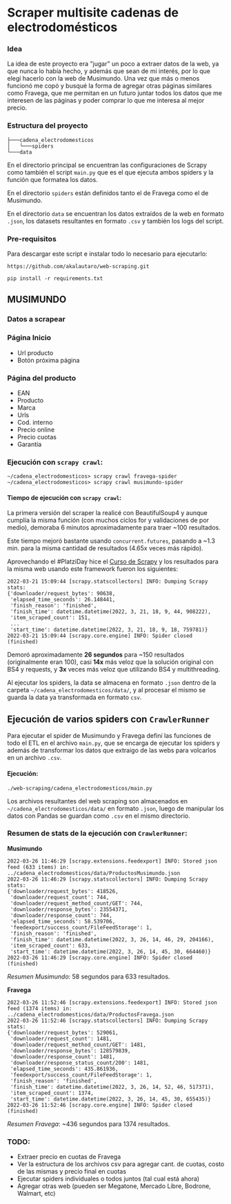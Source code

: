 # Scraper multisite cadenas de electrodomésticos
### Idea
La idea de este proyecto era "jugar" un poco a extraer datos de la web, ya que nunca lo había hecho, y además que sean 
de mi interés, por lo que elegí hacerlo con la web de Musimundo. Una vez que más o menos funcionó me copó y busqué la 
forma de agregar otras páginas similares como Fravega, que me permitan en un futuro juntar todos los datos que me 
interesen de las páginas y poder comprar lo que me interesa al mejor precio.

### Estructura del proyecto
```
├───cadena_electrodomesticos
│   └───spiders
└───data
```
En el directorio principal se encuentran las configuraciones de Scrapy como también el script `main.py` que es el que 
ejecuta ambos spiders y la función que formatea los datos.

En el directorio `spiders` están definidos tanto el de Fravega como el de Musimundo.

En el directorio `data` se encuentran los datos extraídos de la web en formato `.json`, los datasets resultantes en 
formato `.csv` y también los logs del script.

### Pre-requisitos
Para descargar este script e instalar todo lo necesario para ejecutarlo:
```
https://github.com/akalautaro/web-scraping.git

pip install -r requirements.txt
```

## MUSIMUNDO
### Datos a scrapear
### Página Inicio
- Url producto
- Botón próxima página

### Página del producto
- EAN
- Producto
- Marca
- Urls
- Cod. interno
- Precio online
- Precio cuotas
- Garantía

### Ejecución con `scrapy crawl`:
```
~/cadena_electrodomesticos> scrapy crawl fravega-spider
~/cadena_electrodomesticos> scrapy crawl musimundo-spider
```

#### Tiempo de ejecución con `scrapy crawl`:
La primera versión del scraper la realicé con BeautifulSoup4 y aunque cumplía la misma función (con muchos ciclos for 
y validaciones de por medio), demoraba 6 minutos aproximadamente para traer ~100 resultados.

Este tiempo mejoró bastante usando ```concurrent.futures```, pasando a ~1.3 min. para la misma cantidad de resultados 
(4.65x veces más rápido).

Aprovechando el #PlatziDay hice el [Curso de Scrapy](https://platzi.com/cursos/scrapy/) y los resultados para la misma 
web usando este framework fueron los siguientes:
```
2022-03-21 15:09:44 [scrapy.statscollectors] INFO: Dumping Scrapy stats:
{'downloader/request_bytes': 90638,
 'elapsed_time_seconds': 26.148441,
 'finish_reason': 'finished',
 'finish_time': datetime.datetime(2022, 3, 21, 18, 9, 44, 908222),
 'item_scraped_count': 151,
 ...
 'start_time': datetime.datetime(2022, 3, 21, 18, 9, 18, 759781)}
2022-03-21 15:09:44 [scrapy.core.engine] INFO: Spider closed (finished)
```
Demoró aproximadamente **26 segundos** para ~150 resultados (originalmente eran 100), casi **14x** más veloz que la 
solución original con BS4 y requests, y **3x** veces más veloz que utilizando BS4 y multithreading.

Al ejecutar los spiders, la data se almacena en formato `.json` dentro de la carpeta `~/cadena_electrodomesticos/data/`, 
y al procesar el mismo se guarda la data ya transformada en formato `csv`.

## Ejecución de varios spiders con `CrawlerRunner`

Para ejecutar el spider de Musimundo y Fravega definí las funciones de todo el ETL en el archivo `main.py`, que se 
encarga de ejecutar los spiders y además de transformar los datos que extraigo de las webs para volcarlos en un archivo 
`.csv`.

#### Ejecución:
`./web-scraping/cadena_electrodomesticos/main.py`

Los archivos resultantes del web scraping son almacenados en `~/cadena_electrodomesticos/data/` en formato `.json`, 
luego de manipular los datos con Pandas se guardan como `.csv` en el mismo directorio.

### Resumen de stats de la ejecución con `CrawlerRunner`:
**Musimundo**
```
2022-03-26 11:46:29 [scrapy.extensions.feedexport] INFO: Stored json feed (633 items) in: ../cadena_electrodomesticos/data/ProductosMusimundo.json
2022-03-26 11:46:29 [scrapy.statscollectors] INFO: Dumping Scrapy stats:
{'downloader/request_bytes': 418526,
 'downloader/request_count': 744,
 'downloader/request_method_count/GET': 744,
 'downloader/response_bytes': 23554371,
 'downloader/response_count': 744,
 'elapsed_time_seconds': 58.539706,
 'feedexport/success_count/FileFeedStorage': 1,
 'finish_reason': 'finished',
 'finish_time': datetime.datetime(2022, 3, 26, 14, 46, 29, 204166),
 'item_scraped_count': 633,
 'start_time': datetime.datetime(2022, 3, 26, 14, 45, 30, 664460)}
2022-03-26 11:46:29 [scrapy.core.engine] INFO: Spider closed (finished)
```
*Resumen Musimundo*: 58 segundos para 633 resultados.

**Fravega**
```
2022-03-26 11:52:46 [scrapy.extensions.feedexport] INFO: Stored json feed (1374 items) in: ../cadena_electrodomesticos/data/ProductosFravega.json
2022-03-26 11:52:46 [scrapy.statscollectors] INFO: Dumping Scrapy stats:
{'downloader/request_bytes': 529061,
 'downloader/request_count': 1481,
 'downloader/request_method_count/GET': 1481,
 'downloader/response_bytes': 128579839,
 'downloader/response_count': 1481,
 'downloader/response_status_count/200': 1481,
 'elapsed_time_seconds': 435.861936,
 'feedexport/success_count/FileFeedStorage': 1,
 'finish_reason': 'finished',
 'finish_time': datetime.datetime(2022, 3, 26, 14, 52, 46, 517371),
 'item_scraped_count': 1374,
 'start_time': datetime.datetime(2022, 3, 26, 14, 45, 30, 655435)}
2022-03-26 11:52:46 [scrapy.core.engine] INFO: Spider closed (finished)
```
*Resumen Fravega*: ~436 segundos para 1374 resultados.

### TODO:
- Extraer precio en cuotas de Fravega
- Ver la estructura de los archivos csv para agregar cant. de cuotas, costo de las mismas y precio final en cuotas
- Ejecutar spiders individuales o todos juntos (tal cual está ahora)
- Agregar otras web (pueden ser Megatone, Mercado Libre, Bodrone, Walmart, etc)
